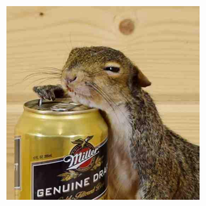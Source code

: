 ![image](https://github.com/JustAnotherOrganization/graceless/blob/GrimTheReaper-patch-1/graceless.png)
